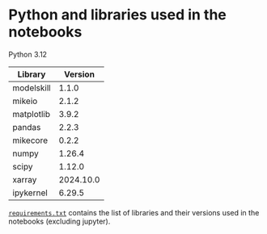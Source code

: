 # Python and libraries used in the notebooks

Python 3.12

Library | Version
--- | ---
modelskill | 1.1.0
mikeio | 2.1.2
matplotlib | 3.9.2
pandas | 2.2.3
mikecore | 0.2.2
numpy | 1.26.4
scipy | 1.12.0
xarray | 2024.10.0
ipykernel | 6.29.5

[`requirements.txt`](requirements.txt) contains the list of libraries and their versions used in the notebooks (excluding jupyter).

